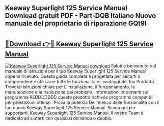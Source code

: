 ## Keeway Superlight 125 Service Manual Download gratuit PDF - Part-DQB Italiano Nuovo manuale del proprietario di riparazione GQt9I

# <h2><a href="http://df9m5e.blite.top/?on=Keeway+Superlight+125+Service+Manual">🔗Download 👉🔴 Keeway Superlight 125 Service Manual</a></h2>

[![Keeway Superlight 125 Service Manual download](https://i.imgur.com/lujVjoI.png)](http://df9m5e.blite.top/?on=Keeway+Superlight+125+Service+Manual)
Saluti e benvenuto nel manuale di Istruzioni per il tuo Keeway Superlight 125 Service Manual appena ricevuto. Questa guida completa è progettata per aiutarti a comprendere e utilizzare tutte le funzionalità e i vantaggi del tuo Prodotto. Troverai istruzioni chiare per L'installazione, il funzionamento, la manutenzione e la risoluzione dei problemi. Informazioni importanti sul programma REDDDDDDD questo prodotto richiede programmi compatibili per prestazioni ottimali. Prova la potenza Dell'elenco delle funzionalità con il tuo nuovo Keeway Superlight 125 Service Manual. Siamo qui per supportarti, Keeway Superlight 125 Service Manual. Il nostro Team è dedicato ad aiutarti con qualsiasi domanda o dubbio.
